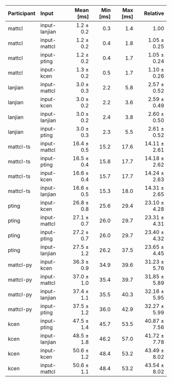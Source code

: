 | Participant | Input | Mean [ms] | Min [ms] | Max [ms] | Relative |
|:---|:---|---:|---:|---:|---:|
| mattcl | input-lanjian | 1.2 ± 0.2 | 0.3 | 1.4 | 1.00 |
| mattcl | input-mattcl | 1.2 ± 0.2 | 0.4 | 1.8 | 1.05 ± 0.25 |
| mattcl | input-pting | 1.2 ± 0.2 | 0.4 | 1.7 | 1.05 ± 0.24 |
| mattcl | input-kcen | 1.3 ± 0.2 | 0.5 | 1.7 | 1.10 ± 0.26 |
| lanjian | input-mattcl | 3.0 ± 0.3 | 2.2 | 5.8 | 2.57 ± 0.52 |
| lanjian | input-kcen | 3.0 ± 0.2 | 2.2 | 3.6 | 2.59 ± 0.49 |
| lanjian | input-lanjian | 3.0 ± 0.2 | 2.4 | 3.8 | 2.60 ± 0.50 |
| lanjian | input-pting | 3.0 ± 0.3 | 2.3 | 5.5 | 2.61 ± 0.52 |
| mattcl-ts | input-mattcl | 16.4 ± 0.5 | 15.2 | 17.6 | 14.11 ± 2.61 |
| mattcl-ts | input-pting | 16.5 ± 0.4 | 15.8 | 17.7 | 14.18 ± 2.62 |
| mattcl-ts | input-kcen | 16.6 ± 0.4 | 15.7 | 17.7 | 14.24 ± 2.63 |
| mattcl-ts | input-lanjian | 16.6 ± 0.5 | 15.3 | 18.0 | 14.31 ± 2.65 |
| pting | input-kcen | 26.8 ± 0.8 | 25.6 | 29.4 | 23.10 ± 4.28 |
| pting | input-mattcl | 27.1 ± 0.7 | 26.0 | 29.7 | 23.31 ± 4.31 |
| pting | input-pting | 27.2 ± 0.7 | 26.0 | 29.7 | 23.40 ± 4.32 |
| pting | input-lanjian | 27.5 ± 1.2 | 26.2 | 37.5 | 23.65 ± 4.45 |
| mattcl-py | input-kcen | 36.3 ± 0.9 | 34.9 | 39.6 | 31.23 ± 5.76 |
| mattcl-py | input-mattcl | 37.0 ± 1.0 | 35.4 | 39.7 | 31.85 ± 5.89 |
| mattcl-py | input-lanjian | 37.4 ± 1.1 | 35.5 | 40.3 | 32.16 ± 5.95 |
| mattcl-py | input-pting | 37.5 ± 1.2 | 36.0 | 42.9 | 32.27 ± 5.99 |
| kcen | input-pting | 47.5 ± 1.4 | 45.7 | 53.5 | 40.87 ± 7.56 |
| kcen | input-lanjian | 48.5 ± 1.8 | 46.2 | 57.0 | 41.72 ± 7.78 |
| kcen | input-kcen | 50.6 ± 1.2 | 48.4 | 53.2 | 43.49 ± 8.02 |
| kcen | input-mattcl | 50.6 ± 1.1 | 48.4 | 53.2 | 43.54 ± 8.02 |
